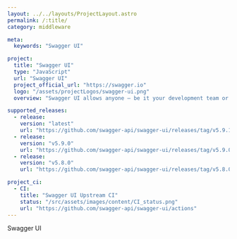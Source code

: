 ```yaml
---
layout: ../../layouts/ProjectLayout.astro
permalink: /:title/
category: middleware

meta:
  keywords: "Swagger UI"

project:
  title: "Swagger UI"
  type: "JavaScript"
  url: "Swagger UI"
  project_official_url: "https://swagger.io"
  logo: "/assets/projectLogos/swagger-ui.png"
  overview: "Swagger UI allows anyone — be it your development team or your end consumers — to visualize and interact with the API’s resources without having any of the implementation logic in place. It’s automatically generated from your OpenAPI (formerly known as Swagger) Specification, with the visual documentation making it easy for back end implementation and client side consumption."

supported_releases:
  - release:
    version: "latest"
    url: "https://github.com/swagger-api/swagger-ui/releases/tag/v5.9.1"
  - release:
    version: "v5.9.0"
    url: "https://github.com/swagger-api/swagger-ui/releases/tag/v5.9.0"
  - release:
    version: "v5.8.0"
    url: "https://github.com/swagger-api/swagger-ui/releases/tag/v5.8.0"

project_ci:
  - CI:
    title: "Swagger UI Upstream CI"
    status: "/src/assets/images/content/CI_status.png"
    url: "https://github.com/swagger-api/swagger-ui/actions"
---
```


<p>Swagger UI</p>
